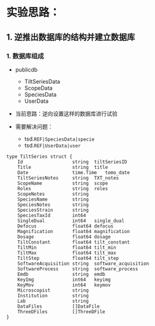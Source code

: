 # 实验思路：
## 1. 逆推出数据库的结构并建立数据库
### 1. 数据库组成
- publicdb
    - TiltSeriesData
    - ScopeData
    - SpeciesData
    - UserData

- 当前思路：逆向设置这样的数据库进行试验
- 需要解决问题：
    - tsd.`REF|SpeciesData|specie`
    - tsd.`REF|UserData|user`

```
type TiltSeries struct {
	Id                  string  tiltSeriesID
	Title               string  title
	Date                time.Time   tomo_date
	TiltSeriesNotes     string  TXT_notes
	ScopeName           string  scope
	Roles               string  roles
	ScopeNotes          string  
	SpeciesName         string
	SpeciesNotes        string
	SpeciesStrain       string
	SpeciesTaxId        int64
	SingleDual          int64   single_dual
	Defocus             float64 defocus
	Magnification       float64 magnification
	Dosage              float64 dosage
	TiltConstant        float64 tilt_constant
	TiltMin             float64 tilt_min
	TiltMax             float64 tilt_max
	TiltStep            float64 tilt_step
	SoftwareAcquisition string  software_acquisition
	SoftwareProcess     string  software_process
	Emdb                string  emdb
	KeyImg              int64   keyimg
	KeyMov              int64   keymov
	Microscopist        string
	Institution         string
	Lab                 string
	DataFiles           []DataFile
	ThreeDFiles         []ThreeDFile
}
```
